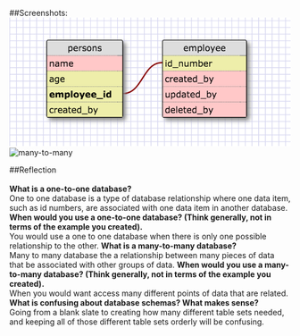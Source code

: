 ##Screenshots:
![one-to-one](./imgs/one-to-one.png)
![many-to-many](.imgs/many-to-many.png)

##Reflection
<br><br>
<b>What is a one-to-one database?</b><br>
One to one database is a type of database relationship where one data item, such as id numbers, are associated with one data item in another database.
<b>When would you use a one-to-one database? (Think generally, not in terms of the example you created).</b><br>
You would use a one to one database when there is only one possible relationship to the other.
<b>What is a many-to-many database?</b><br>
Many to many database the a relationship between many pieces of data that be associated with other groups of data.
<b>When would you use a many-to-many database? (Think generally, not in terms of the example you created).</b><br>
When you would want access many different points of data that are related.
<b>What is confusing about database schemas? What makes sense?</b><br>
Going from a blank slate to creating how many different table sets needed, and keeping all of those different table sets orderly will be confusing.